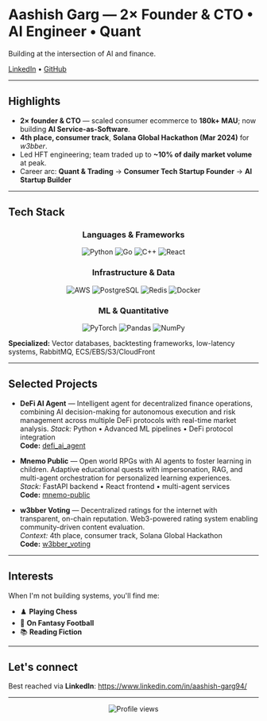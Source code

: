 # Aashish Garg — 2× Founder & CTO • AI Engineer • Quant
Building at the intersection of AI and finance.

[LinkedIn](https://www.linkedin.com/in/aashish-garg94/) • [GitHub](https://github.com/aashishgarg94)

---

## Highlights
- **2× founder & CTO** — scaled consumer ecommerce to **180k+ MAU**; now building **AI Service-as-Software**.
- **4th place, consumer track**, **Solana Global Hackathon (Mar 2024)** for *w3bber*.
- Led HFT engineering; team traded up to **~10% of daily market volume** at peak.
- Career arc: **Quant & Trading** → **Consumer Tech Startup Founder** → **AI Startup Builder**

---

## Tech Stack

<div align="center">

### Languages & Frameworks
![Python](https://img.shields.io/badge/Python-3776AB?style=for-the-badge&logo=python&logoColor=white)
![Go](https://img.shields.io/badge/Go-00ADD8?style=for-the-badge&logo=go&logoColor=white)
![C++](https://img.shields.io/badge/C++-00599C?style=for-the-badge&logo=c%2B%2B&logoColor=white)
![React](https://img.shields.io/badge/React-20232A?style=for-the-badge&logo=react&logoColor=61DAFB)

### Infrastructure & Data
![AWS](https://img.shields.io/badge/AWS-FF9900?style=for-the-badge&logo=amazon-aws&logoColor=white)
![PostgreSQL](https://img.shields.io/badge/PostgreSQL-316192?style=for-the-badge&logo=postgresql&logoColor=white)
![Redis](https://img.shields.io/badge/Redis-DC382D?style=for-the-badge&logo=redis&logoColor=white)
![Docker](https://img.shields.io/badge/Docker-2496ED?style=for-the-badge&logo=docker&logoColor=white)

### ML & Quantitative
![PyTorch](https://img.shields.io/badge/PyTorch-EE4C2C?style=for-the-badge&logo=pytorch&logoColor=white)
![Pandas](https://img.shields.io/badge/Pandas-150458?style=for-the-badge&logo=pandas&logoColor=white)
![NumPy](https://img.shields.io/badge/NumPy-013243?style=for-the-badge&logo=numpy&logoColor=white)

</div>

**Specialized:** Vector databases, backtesting frameworks, low-latency systems, RabbitMQ, ECS/EBS/S3/CloudFront

---

## Selected Projects
- **DeFi AI Agent** — Intelligent agent for decentralized finance operations, combining AI decision-making for autonomous execution and risk management across multiple DeFi protocols with real-time market analysis.
  *Stack:* Python • Advanced ML pipelines • DeFi protocol integration  
  **Code:** [defi_ai_agent](https://github.com/aashishgarg94/https://github.com/aashishgarg94/agents_defi_public)

- **Mnemo Public** — Open world RPGs with AI agents to foster learning in children. Adaptive educational quests with impersonation, RAG, and multi-agent orchestration for personalized learning experiences.  
  *Stack:* FastAPI backend • React frontend • multi-agent services  
  **Code:** [mnemo-public](https://github.com/aashishgarg94/mnemo-public)

- **w3bber Voting** — Decentralized ratings for the internet with transparent, on-chain reputation. Web3-powered rating system enabling community-driven content evaluation.  
  *Context:* 4th place, consumer track, Solana Global Hackathon  
  **Code:** [w3bber_voting](https://github.com/aashishgarg94/https://github.com/aashishgarg94/w3bber-voting)

---

## Interests
When I'm not building systems, you'll find me:
- ♟️ **Playing Chess**
- 🏈 **On Fantasy Football**  
- 📚 **Reading Fiction**

---

## Let's connect
Best reached via **LinkedIn**: https://www.linkedin.com/in/aashish-garg94/

---

<div align="center">
  <img src="https://komarev.com/ghpvc/?username=aashishgarg94&color=blueviolet&style=flat-square&label=Profile+Views" alt="Profile views" />
</div>